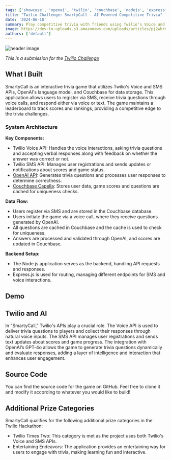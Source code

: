 ```yaml
---
tags: ['showcase', 'openai', 'twilio', 'couchbase', 'nodejs', 'expressjs']
title: "Twilio Challenge: SmartyCall - AI Powered Competitive Trivia"
date: '2024-06-18'
summary: Play competitive trivia with friends using Twilio's Voice and SMS APIs, OpenAI's language model, and Couchbase for data storage.
image: https://dev-to-uploads.s3.amazonaws.com/uploads/articles/pj2wbro9ulfbbc775obs.png
authors: ['default']
---
```


![header image](https://dev-to-uploads.s3.amazonaws.com/uploads/articles/pj2wbro9ulfbbc775obs.png)

*This is a submission for the [Twilio Challenge ](https://dev.to/challenges/twilio)*

## What I Built

SmartyCall is an interactive trivia game that utilizes Twilio's Voice and SMS APIs, OpenAI's language model, and Couchbase for data storage. This application allows users to register via SMS, receive trivia questions through voice calls, and respond either via voice or text. The game maintains a leaderboard to track scores and rankings, providing a competitive edge to the trivia challenges.

### System Architecture

**Key Components:**

* Twilio Voice API: Handles the voice interactions, asking trivia questions and accepting verbal responses along with feedback on whether the answer was correct or not.
* Twilio SMS API: Manages user registrations and sends updates or notifications about scores and game status.
* [OpenAI API](https://openai.com): Generates trivia questions and processes user responses to determine correctness.
* [Couchbase Capella](https://cloud.couchbase.com): Stores user data, game scores and questions are cached for uniqueness checks.

**Data Flow:**

* Users register via SMS and are stored in the Couchbase database.
* Users initiate the game via a voice call, where they receive questions generated by OpenAI.
* All questions are cached in Couchbase and the cache is used to check for uniqueness.
* Answers are processed and validated through OpenAI, and scores are updated in Couchbase.

**Backend Setup:**

* The Node.js application serves as the backend, handling API requests and responses.
* Express.js is used for routing, managing different endpoints for SMS and voice interactions.

## Demo

<YouTube id="https://www.youtube.com/embed/PvueyYpYCp0" />

## Twilio and AI

In "SmartyCall," Twilio's APIs play a crucial role. The Voice API is used to deliver trivia questions to players and collect their responses through natural voice inputs. The SMS API manages user registrations and sends text updates about scores and game progress. The integration with OpenAI’s GPT-4o allows the game to generate trivia questions dynamically and evaluate responses, adding a layer of intelligence and interaction that enhances user engagement.

## Source Code

You can find the source code for the game on GitHub. Feel free to clone it and modify it according to whatever you would like to build!

<LinkPreview id="https://github.com/hummusonrails/trivia-game" />

## Additional Prize Categories

SmartyCall qualifies for the following additional prize categories in the Twilio Hackathon:

* Twilio Times Two: This category is met as the project uses both Twilio's Voice and SMS APIs.
* Entertaining Endeavors: The application provides an entertaining way for users to engage with trivia, making learning fun and interactive.

